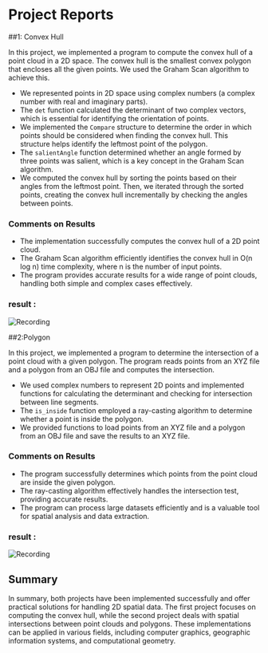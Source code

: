 # Project Reports

##1: Convex Hull

In this project, we implemented a program to compute the convex hull of a point cloud in a 2D space. The convex hull is the smallest convex polygon that encloses all the given points. We used the Graham Scan algorithm to achieve this.
- We represented points in 2D space using complex numbers (a complex number with real and imaginary parts).
- The `det` function calculated the determinant of two complex vectors, which is essential for identifying the orientation of points.
- We implemented the `Compare` structure to determine the order in which points should be considered when finding the convex hull. This structure helps identify the leftmost point of the polygon.
- The `salientAngle` function determined whether an angle formed by three points was salient, which is a key concept in the Graham Scan algorithm.
- We computed the convex hull by sorting the points based on their angles from the leftmost point. Then, we iterated through the sorted points, creating the convex hull incrementally by checking the angles between points.

### Comments on Results

- The implementation successfully computes the convex hull of a 2D point cloud.
- The Graham Scan algorithm efficiently identifies the convex hull in O(n log n) time complexity, where n is the number of input points.
- The program provides accurate results for a wide range of point clouds, handling both simple and complex cases effectively.

### result :
![Recording](https://drive.google.com/file/d/1RARr1cYwF3sY9E5M3Bt5dUCVuEWAsA5g/view?usp=drive_link)


##2:Polygon

In this project, we implemented a program to determine the intersection of a point cloud with a given polygon. The program reads points from an XYZ file and a polygon from an OBJ file and computes the intersection.

- We used complex numbers to represent 2D points and implemented functions for calculating the determinant and checking for intersection between line segments.
- The `is_inside` function employed a ray-casting algorithm to determine whether a point is inside the polygon.
- We provided functions to load points from an XYZ file and a polygon from an OBJ file and save the results to an XYZ file.

### Comments on Results

- The program successfully determines which points from the point cloud are inside the given polygon.
- The ray-casting algorithm effectively handles the intersection test, providing accurate results.
- The program can process large datasets efficiently and is a valuable tool for spatial analysis and data extraction.


### result :
![Recording](https://drive.google.com/file/d/1Pi5fGS3nv6VYtbEYLFZPjxXWe0R_ZvKr/view?usp=sharing)
## Summary


In summary, both projects have been implemented successfully and offer practical solutions for handling 2D spatial data. The first project focuses on computing the convex hull, while the second project deals with spatial intersections between point clouds and polygons. These implementations can be applied in various fields, including computer graphics, geographic information systems, and computational geometry.

